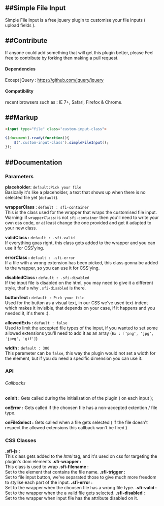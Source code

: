 ##Simple File Input
-----------
Simple File Input is a free jquery plugin to customise your file inputs ( upload fields ).

##Contribute
-----------  
If anyone could add something that will get this plugin better, please Feel free to contribute by forking then making a pull request.

#### Dependencies

Except jQuery : https://github.com/jquery/jquery

#### Compatibility
recent browsers such as :
IE 7+, Safari, Firefox & Chrome.
  
##Markup
-----------
```html
<input type="file" class="custom-input-class">
```

```js
$(document).ready(function(){
    $('.custom-input-class').simpleFileInput();
});
```

##Documentation
-----------

### Parameters

**placeholder:** `default:Pick your file`  
Basically it's like a placeholder, a text that shows up when there is no selected file yet (`default`). 

**wrapperClass :**   `default : sfi-container `  
This is the class used for the wrapper that wraps the customised file input.
Warning: if `wrapperClass`: is not `sfi-container` then you'll need to write your own css code, or at least change the one provided and get it adapted to your new class.
  
**validClass :** `default : .sfi-valid`  
If everything goas right, this class gets added to the wrapper and you can use it for CSS'ying.

**errorClass :** `default : .sfi-error`  
If a file with a wrong extension has been picked, this class gonna be added to the wrapper, so you can use it for CSS'ying.

**disabledClass :** `default : .sfi-disabled`  
If the input file is disabled on the html, you may need to give it a different style, that's why `.sfi-disabled` is there.



**buttonText :** `default : Pick your file`  
Used for the button as a visual text, in our CSS we've used text-indent which makes it invisible, that depends on your case, if it happens and you needed it, it's there :).

**allowedExts :** `default : false`  
Used to limit the accepted file types of the input, if you wanted to set some allowed extensions you'll need to add it as an array (`Ex : ['png', 'jpg', 'jpeg', 'gif']`)

**width :** `default : 300`  
This parameter can be `false`, this way the plugin would not set a width for the element, but if you do need a specific dimension you can use it.




### API

###### Callbacks

**onInit :**
Gets called during the initialisation of the plugin ( on each input );

**onError :** 
Gets called if the choosen file has a non-accepted extention / file type.

**onFileSelect :** 
Gets called when a file gets selected ( if the file doesn't respect the allowed extensions this callback won't be fired )
 
### CSS Classes

**.sfi-js  :**  
This class gets added to the *html* tag, and it's used on css for targeting the plugin's dom elements
**.sfi-wrapper  :**  
This class is used to wrap
**.sfi-filename  :**  
Set to the element that contains the file name.
**.sfi-trigger  :**  
Set to file input button, we've separated those to give much more freedom to stylise each part of the input.
**.sfi-error  :**  
Set to the wrapper when the choosen file has a wrong file type.
**.sfi-valid  :**  
Set to the wrapper when the a valid file gets selected.
**.sfi-disabled  :**  
Set to the wrapper when input file has the attribute disabled on it.